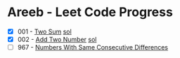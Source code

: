 # Areeb - Leet Code Progress

- [x] 001 - [Two Sum](https://leetcode.com/problems/two-sum) [sol](/01-Two%20Sum)
- [x] 002 - [Add Two Number](https://leetcode.com/problems/add-two-numbers) [sol](/02%20-%20Add%20Two%20Numbers)
- [ ] 967 - [Numbers With Same Consecutive Differences](https://leetcode.com/problems/numbers-with-same-consecutive-differences/)